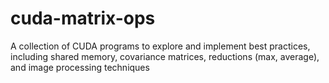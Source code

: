 # cuda-matrix-ops
A collection of CUDA programs to explore and implement best practices, including shared memory, covariance matrices, reductions (max, average), and image processing techniques
